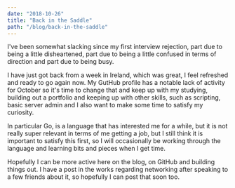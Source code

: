 ```yaml
---
date: "2018-10-26"
title: "Back in the Saddle"
path: "/blog/back-in-the-saddle"
---
```


I've been somewhat slacking since my first interview rejection, part due to being a little disheartened, part due to being a little confused in terms of direction and part due to being busy.

I have just got back from a week in Ireland, which was great, I feel refreshed and ready to go again now. My GutHub profile has a notable lack of activity for October so it's time to change that and keep up with my studying, building out a portfolio and keeping up with other skills, such as scripting, basic server admin and I also want to make some time to satisfy my curiosity.

In particular Go, is a language that has interested me for a while, but it is not really super relevant in terms of me getting a job, but I still think it is important to satisfy this first, so I will occasionally be working through the language and learning bits and pieces when I get time.

Hopefully I can be more active here on the blog, on GitHub and building things out. I have a post in the works regarding networking after speaking to a few friends about it, so hopefully I can post that soon too.
